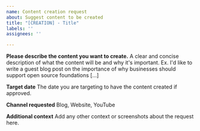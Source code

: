 ```yaml
---
name: Content creation request
about: Suggest content to be created
title: "[CREATION] - Title"
labels: ''
assignees: ''

---
```


**Please describe the content you want to create.**
A clear and concise description of what the content will be and why it's important. Ex. I'd like to write a guest blog post on the importance of why businesses should support open source foundations [...]

**Target date**
The date you are targeting to have the content created if approved. 

**Channel requested**
Blog, Website, YouTube



**Additional context**
Add any other context or screenshots about the request here.

